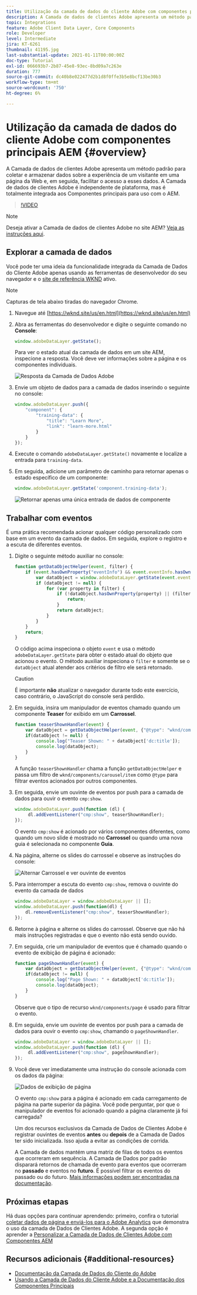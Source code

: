 ```yaml
---
title: Utilização da camada de dados do cliente Adobe com componentes principais AEM
description: A Camada de dados de clientes Adobe apresenta um método padrão para coletar e armazenar dados sobre a experiência de um visitante em uma página da Web e, em seguida, facilitar o acesso a esses dados. A Camada de dados de clientes Adobe é independente de plataforma, mas é totalmente integrada aos Componentes principais para uso com o AEM.
topic: Integrations
feature: Adobe Client Data Layer, Core Components
role: Developer
level: Intermediate
jira: KT-6261
thumbnail: 41195.jpg
last-substantial-update: 2021-01-11T00:00:00Z
doc-type: Tutorial
exl-id: 066693b7-2b87-45e8-93ec-8bd09a7c263e
duration: 777
source-git-commit: dc40b8e022477d2b1d8f0ffe3b5e8bcf13be30b3
workflow-type: tm+mt
source-wordcount: '750'
ht-degree: 6%

---
```


# Utilização da camada de dados do cliente Adobe com componentes principais AEM {#overview}

A Camada de dados de clientes Adobe apresenta um método padrão para coletar e armazenar dados sobre a experiência de um visitante em uma página da Web e, em seguida, facilitar o acesso a esses dados. A Camada de dados de clientes Adobe é independente de plataforma, mas é totalmente integrada aos Componentes principais para uso com o AEM.

>[!VIDEO](https://video.tv.adobe.com/v/41195?quality=12&learn=on)

>[!NOTE]
>
> Deseja ativar a Camada de dados de clientes Adobe no site AEM? [Veja as instruções aqui](https://experienceleague.adobe.com/docs/experience-manager-core-components/using/developing/data-layer/overview.html#installation-activation).

## Explorar a camada de dados

Você pode ter uma ideia da funcionalidade integrada da Camada de Dados do Cliente Adobe apenas usando as ferramentas de desenvolvedor do seu navegador e o [site de referência WKND](https://wknd.site/us/en.html) ativo.

>[!NOTE]
>
> Capturas de tela abaixo tiradas do navegador Chrome.

1. Navegue até [https://wknd.site/us/en.html](https://wknd.site/us/en.html)
1. Abra as ferramentas do desenvolvedor e digite o seguinte comando no **Console**:

   ```js
   window.adobeDataLayer.getState();
   ```

   Para ver o estado atual da camada de dados em um site AEM, inspecione a resposta. Você deve ver informações sobre a página e os componentes individuais.

   ![Resposta da Camada de Dados Adobe](assets/data-layer-state-response.png)

1. Envie um objeto de dados para a camada de dados inserindo o seguinte no console:

   ```js
   window.adobeDataLayer.push({
       "component": {
           "training-data": {
               "title": "Learn More",
               "link": "learn-more.html"
           }
       }
   });
   ```

1. Execute o comando `adobeDataLayer.getState()` novamente e localize a entrada para `training-data`.
1. Em seguida, adicione um parâmetro de caminho para retornar apenas o estado específico de um componente:

   ```js
   window.adobeDataLayer.getState('component.training-data');
   ```

   ![Retornar apenas uma única entrada de dados de componente](assets/return-just-single-component.png)

## Trabalhar com eventos

É uma prática recomendada acionar qualquer código personalizado com base em um evento da camada de dados. Em seguida, explore o registro e a escuta de diferentes eventos.

1. Digite o seguinte método auxiliar no console:

   ```js
   function getDataObjectHelper(event, filter) {
       if (event.hasOwnProperty("eventInfo") && event.eventInfo.hasOwnProperty("path")) {
           var dataObject = window.adobeDataLayer.getState(event.eventInfo.path);
           if (dataObject != null) {
               for (var property in filter) {
                   if (!dataObject.hasOwnProperty(property) || (filter[property] !== null && filter[property] !== dataObject[property])) {
                       return;
                   }
                   return dataObject;
               }
           }
       }
       return;
   }
   ```

   O código acima inspeciona o objeto `event` e usa o método `adobeDataLayer.getState` para obter o estado atual do objeto que acionou o evento. O método auxiliar inspeciona o `filter` e somente se o `dataObject` atual atender aos critérios de filtro ele será retornado.

   >[!CAUTION]
   >
   > É importante **não** atualizar o navegador durante todo este exercício, caso contrário, o JavaScript do console será perdido.

1. Em seguida, insira um manipulador de eventos chamado quando um componente **Teaser** for exibido em um **Carrossel**.

   ```js
   function teaserShownHandler(event) {
       var dataObject = getDataObjectHelper(event, {"@type": "wknd/components/carousel/item"});
       if(dataObject != null) {
           console.log("Teaser Shown: " + dataObject['dc:title']);
           console.log(dataObject);
       }
   }
   ```

   A função `teaserShownHandler` chama a função `getDataObjectHelper` e passa um filtro de `wknd/components/carousel/item` como `@type` para filtrar eventos acionados por outros componentes.

1. Em seguida, envie um ouvinte de eventos por push para a camada de dados para ouvir o evento `cmp:show`.

   ```js
   window.adobeDataLayer.push(function (dl) {
        dl.addEventListener("cmp:show", teaserShownHandler);
   });
   ```

   O evento `cmp:show` é acionado por vários componentes diferentes, como quando um novo slide é mostrado no **Carrossel** ou quando uma nova guia é selecionada no componente **Guia**.

1. Na página, alterne os slides do carrossel e observe as instruções do console:

   ![Alternar Carrossel e ver ouvinte de eventos](assets/teaser-console-slides.png)

1. Para interromper a escuta do evento `cmp:show`, remova o ouvinte do evento da camada de dados

   ```js
   window.adobeDataLayer = window.adobeDataLayer || [];
   window.adobeDataLayer.push(function(dl) {
       dl.removeEventListener("cmp:show", teaserShownHandler);
   });
   ```

1. Retorne à página e alterne os slides do carrossel. Observe que não há mais instruções registradas e que o evento não está sendo ouvido.

1. Em seguida, crie um manipulador de eventos que é chamado quando o evento de exibição de página é acionado:

   ```js
   function pageShownHandler(event) {
       var dataObject = getDataObjectHelper(event, {"@type": "wknd/components/page"});
       if(dataObject != null) {
           console.log("Page Shown: " + dataObject['dc:title']);
           console.log(dataObject);
       }
   }
   ```

   Observe que o tipo de recurso `wknd/components/page` é usado para filtrar o evento.

1. Em seguida, envie um ouvinte de eventos por push para a camada de dados para ouvir o evento `cmp:show`, chamando o `pageShownHandler`.

   ```js
   window.adobeDataLayer = window.adobeDataLayer || [];
   window.adobeDataLayer.push(function (dl) {
        dl.addEventListener("cmp:show", pageShownHandler);
   });
   ```

1. Você deve ver imediatamente uma instrução do console acionada com os dados da página:

   ![Dados de exibição de página](assets/page-show-console-data.png)

   O evento `cmp:show` para a página é acionado em cada carregamento de página na parte superior da página. Você pode perguntar, por que o manipulador de eventos foi acionado quando a página claramente já foi carregada?

   Um dos recursos exclusivos da Camada de Dados de Clientes Adobe é registrar ouvintes de eventos **antes** ou **depois** de a Camada de Dados ter sido inicializada. Isso ajuda a evitar as condições de corrida.

   A Camada de dados mantém uma matriz de filas de todos os eventos que ocorreram em sequência. A Camada de Dados por padrão disparará retornos de chamada de evento para eventos que ocorreram no **passado** e eventos no **futuro**. É possível filtrar os eventos do passado ou do futuro. [Mais informações podem ser encontradas na documentação](https://github.com/adobe/adobe-client-data-layer/wiki#addeventlistener).


## Próximas etapas

Há duas opções para continuar aprendendo: primeiro, confira o tutorial [coletar dados de página e enviá-los para o Adobe Analytics](../analytics/collect-data-analytics.md) que demonstra o uso da camada de Dados de Clientes Adobe. A segunda opção é aprender a [Personalizar a Camada de Dados de Clientes Adobe com Componentes AEM](./data-layer-customize.md)


## Recursos adicionais {#additional-resources}

* [Documentação da Camada de Dados do Cliente do Adobe](https://github.com/adobe/adobe-client-data-layer/wiki)
* [Usando a Camada de Dados do Cliente Adobe e a Documentação dos Componentes Principais](https://experienceleague.adobe.com/docs/experience-manager-core-components/using/developing/data-layer/overview.html?lang=pt-BR)
